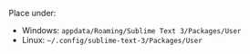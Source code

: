 Place under:
- Windows: `appdata/Roaming/Sublime Text 3/Packages/User`
- Linux: `~/.config/sublime-text-3/Packages/User`
